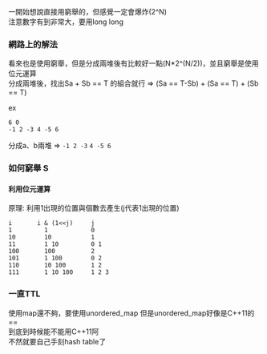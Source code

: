 一開始想說直接用窮舉的，但感覺一定會爆炸(2^N)  
注意數字有到非常大，要用long long  

### 網路上的解法 
看來也是使用窮舉，但是分成兩堆後有比較好一點(N*2^(N/2))，並且窮舉是使用位元運算     
分成兩堆後，找出Sa + Sb == T 的組合就行 => (Sa == T-Sb) + (Sa == T) + (Sb == T)

ex
```
6 0
-1 2 -3 4 -5 6
```
分成a、b兩堆 => `-1 2 -3` `4 -5 6`

### 如何窮舉 S
#### 利用位元運算
原理: 利用1出現的位置與個數去產生(j代表1出現的位置)  
```
i       i & (1<<j)     j
1         1            0
10        10           1
11        1 10         0 1
100       100          2
101       1 100        0 2
110       10 100       1 2
111       1 10 100     1 2 3 
```
### 一直TTL
使用map還不夠，要使用unordered_map
但是unordered_map好像是C++11的==  
到底到時候能不能用C++11阿  
不然就要自己手刻hash table了  
